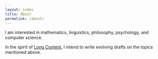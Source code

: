 ```yaml
---
layout: index
title: About
permalink: /about/
---
```


I am interested in mathematics, linguistics, philosophy, psychology, and computer science.

In the spirit of [Long Content](https://www.gwern.net/About#long-content), I intend to write evolving drafts on the topics mentioned above.
